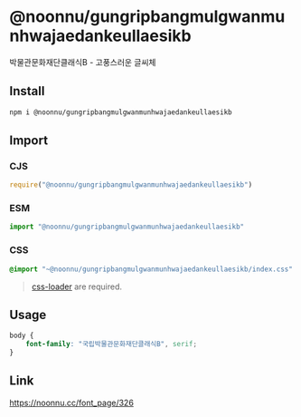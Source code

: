 # @noonnu/gungripbangmulgwanmunhwajaedankeullaesikb
박물관문화재단클래식B - 고풍스러운 글씨체

## Install
```sh
npm i @noonnu/gungripbangmulgwanmunhwajaedankeullaesikb
```
## Import
### CJS
```js
require("@noonnu/gungripbangmulgwanmunhwajaedankeullaesikb")
```
### ESM
```js
import "@noonnu/gungripbangmulgwanmunhwajaedankeullaesikb"
```
### CSS 
```css
@import "~@noonnu/gungripbangmulgwanmunhwajaedankeullaesikb/index.css"
```
> [css-loader](https://github.com/webpack-contrib/css-loader) are required.

## Usage
```css
body {
    font-family: "국립박물관문화재단클래식B", serif;
}
```

## Link
https://noonnu.cc/font_page/326